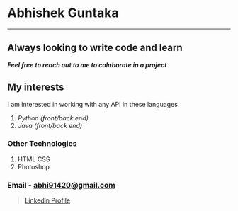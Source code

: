 # Abhishek Guntaka
---
## Always looking to write code and learn
***Feel free to reach out to me to colaborate in a project***
## My interests 

I am interested in working with any API in these languages 

1. *Python (front/back end)*
2. *Java (front/back end)*

### Other Technologies 

1. HTML CSS
2. Photoshop 

### Email - abhi91420@gmail.com

> [Linkedin Profile](https://www.linkedin.com/in/abhishek-guntaka-32922469/)
